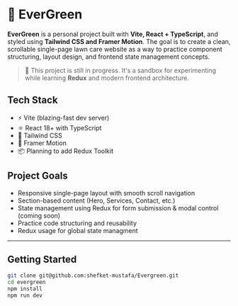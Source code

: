 # 🌿 EverGreen

**EverGreen** is a personal project built with **Vite, React + TypeScript**, and styled using **Tailwind CSS and Framer Motion**. The goal is to create a clean, scrollable single-page lawn care website as a way to practice component structuring, layout design, and frontend state management concepts.

> 🧠 This project is still in progress. It's a sandbox for experimenting while learning **Redux** and modern frontend architecture.

## Tech Stack

- ⚡️ Vite (blazing-fast dev server)
- ⚛️ React 18+ with TypeScript
- 🎨 Tailwind CSS
- 🎨 Framer Motion
- 📦 Planning to add Redux Toolkit

## Project Goals

- Responsive single-page layout with smooth scroll navigation
- Section-based content (Hero, Services, Contact, etc.)
- State management using Redux for form submission & modal control (coming soon)
- Practice code structuring and reusability
- Redux usage for global state managment

---

## Getting Started

```bash
git clone git@github.com:shefket-mustafa/Evergreen.git
cd evergreen
npm install
npm run dev
